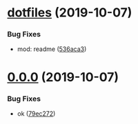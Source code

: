 # [dotfiles](https://github.com/smith-30/dotfiles/compare/v0.0.0...v) (2019-10-07)


### Bug Fixes

* mod: readme ([536aca3](https://github.com/smith-30/dotfiles/commit/536aca3))



# [0.0.0](https://github.com/smith-30/dotfiles/compare/79ec272...v0.0.0) (2019-10-07)


### Bug Fixes

* ok ([79ec272](https://github.com/smith-30/dotfiles/commit/79ec272))



